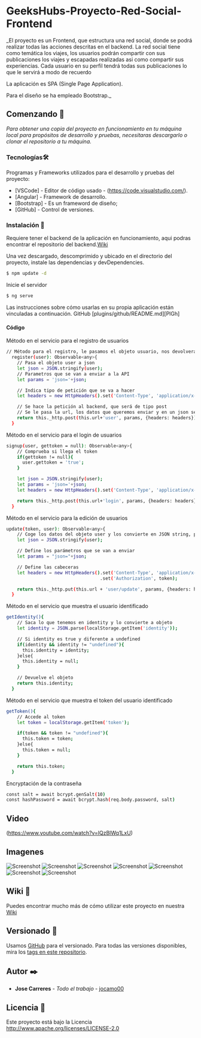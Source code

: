 # GeeksHubs-Proyecto-Red-Social-Frontend

_El proyecto es un Frontend, que estructura una red social, donde se podrá realizar todas las acciones descritas en el backend.
La red social tiene como temática los viajes, los usuarios podrán compartir con sus publicaciones los viajes y escapadas realizadas asi como compartir sus experiencias. Cada usuario en su perfil tendrá todas sus publicaciones lo que le servirá a modo de recuerdo

La aplicación es SPA (Single Page Application).

Para el diseño se ha empleado Bootstrap._


## Comenzando 🚀

_Para obtener una copia del proyecto en funcionamiento en tu máquina local para propósitos de desarrollo y pruebas, necesitaras descargarlo o clonar el repositorio a tu máquina._


### Tecnologías🛠️

Programas y Frameworks utilizados para el desarrollo y pruebas del proyecto:

* [VSCode] - Editor de código usado - (https://code.visualstudio.com/).
* [Angular] - Framework de desarrollo.
* [Bootstrap] - Es un frameword de diseño;
* [GitHub] - Control de versiones.


### Instalación 🔧

Requiere tener el backend de la aplicación en funcionamiento, aqui podras encontrar el repositorio del backend.[Wiki](https://github.com/jocamo00/GeeksHubs-ProyectoFinal-RedSocial-Backend.git)

Una vez descargado, descomprimido y ubicado en el directorio del proyecto, instale las dependencias y devDependencies.

```sh
$ npm update -d
```

Inicie el servidor

```sh
$ ng serve
```

Las instrucciones sobre cómo usarlas en su propia aplicación están vinculadas a continuación.
GitHub  [plugins/github/README.md][PlGh] 


#### Código

Método en el servicio para el registro de usuarios
```sh
// Método para el registro, le pasamos el objeto usuario, nos devolvera un observable
  register(user): Observable<any>{
    // Pasa el objeto user a json
    let json = JSON.stringify(user);
    // Parametros que se van a enviar a la API
    let params = 'json='+json;

    // Indica tipo de petición que se va a hacer
    let headers = new HttpHeaders().set('Content-Type', 'application/x-www-form-urlencoded');

    // Se hace la petición al backend, que será de tipo post
    // Se le pasa la url, los datos que queremos enviar y en un json se envia la cabecera
    return this._http.post(this.url+'user', params, {headers: headers});
  }
```


Método en el servicio para el login de usuarios
```sh
signup(user, gettoken = null): Observable<any>{
    // Comprueba si llega el token
    if(gettoken != null){
      user.gettoken = 'true';
    }

    let json = JSON.stringify(user);
    let params = 'json='+json;
    let headers = new HttpHeaders().set('Content-Type', 'application/x-www-form-urlencoded');

    return this._http.post(this.url+'login', params, {headers: headers});
  }
```



Método en el servicio para la edición de usuarios
```sh
update(token, user): Observable<any>{
    // Coge los datos del objeto user y los convierte en JSON string, para poder enviarlos a la API
    let json = JSON.stringify(user);

    // Define los parámetros que se van a enviar
    let params = "json="+json;

    // Define las cabeceras
    let headers = new HttpHeaders().set('Content-Type', 'application/x-www-form-urlencoded')
                                   .set('Authorization', token);

    return this._http.put(this.url + 'user/update', params, {headers: headers});
  }
```


Método en el servicio que muestra el usuario identificado
```sh
getIdentity(){
    // Saca lo que tenemos en identity y lo convierte a objeto
    let identity = JSON.parse(localStorage.getItem('identity'));

    // Si identity es true y diferente a undefined
    if(identity && identity != "undefined"){
      this.identity = identity;
    }else{
      this.identity = null;
    }

    // Devuelve el objeto
    return this.identity;
  }
```


Método en el servicio que muestra el token del usuario identificado
```sh
getToken(){
    // Accede al token
    let token = localStorage.getItem('token');

    if(token && token != "undefined"){
      this.token = token;
    }else{
      this.token = null;
    }

    return this.token;
  }
```


Encryptación de la contraseña
```sh
const salt = await bcrypt.genSalt(10)
const hashPassword = await bcrypt.hash(req.body.password, salt)
```
## Video
(https://www.youtube.com/watch?v=lQzBlWq1LxU)

## Imagenes

![Screenshot](cabecera.png)
![Screenshot](pagPrincipal.png)
![Screenshot](registro.png)
![Screenshot](login.png)
![Screenshot](nuevaEntrada.png)
![Screenshot](editarPerfil.png)
![Screenshot](perfil.png)



## Wiki 📖

Puedes encontrar mucho más de cómo utilizar este proyecto en nuestra [Wiki](https://github.com/jocamo00/GeeksHubs-ProyectoFinal-RedSocial-Frontend.git)

## Versionado 📌

Usamos [GitHub](https://github.com/) para el versionado. Para todas las versiones disponibles, mira los [tags en este repositorio](https://github.com/jocamo00/GeeksHubs-ProyectoFinal-RedSocial-Frontend.git).

## Autor ✒️

* **Jose Carreres** - *Todo el trabajo* - [jocamo00](https://github.com/jocamo00)

## Licencia 📄

Este proyecto está bajo la Licencia http://www.apache.org/licenses/LICENSE-2.0









